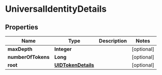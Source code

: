 

# UniversalIdentityDetails


## Properties

Name | Type | Description | Notes
------------ | ------------- | ------------- | -------------
**maxDepth** | **Integer** |  |  [optional]
**numberOfTokens** | **Long** |  |  [optional]
**root** | [**UIDTokenDetails**](UIDTokenDetails.md) |  |  [optional]



